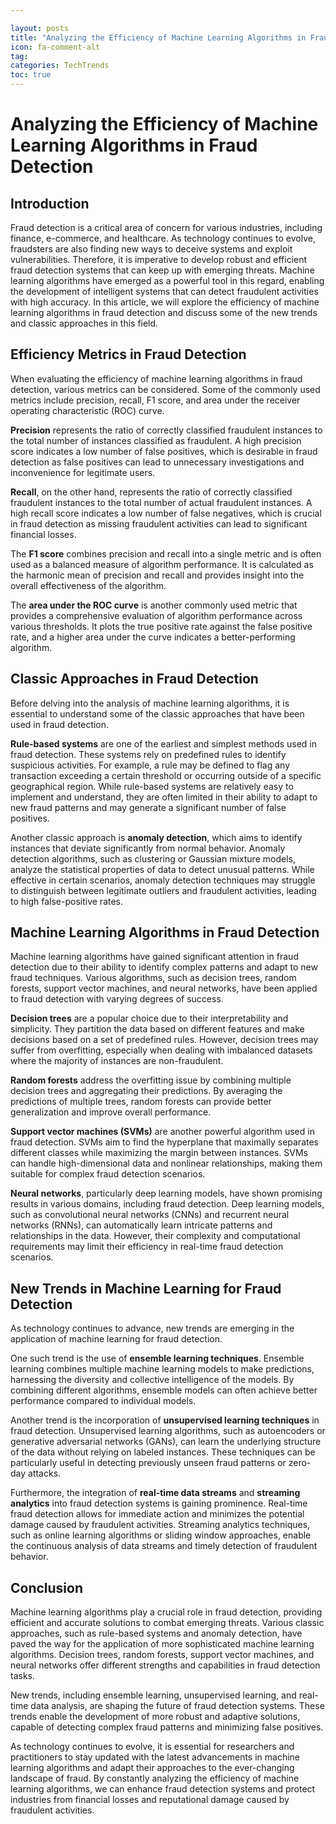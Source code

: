 ```yaml
---

layout: posts
title: "Analyzing the Efficiency of Machine Learning Algorithms in Fraud Detection"
icon: fa-comment-alt
tag:      
categories: TechTrends
toc: true
---
```




# Analyzing the Efficiency of Machine Learning Algorithms in Fraud Detection

## Introduction

Fraud detection is a critical area of concern for various industries, including finance, e-commerce, and healthcare. As technology continues to evolve, fraudsters are also finding new ways to deceive systems and exploit vulnerabilities. Therefore, it is imperative to develop robust and efficient fraud detection systems that can keep up with emerging threats. Machine learning algorithms have emerged as a powerful tool in this regard, enabling the development of intelligent systems that can detect fraudulent activities with high accuracy. In this article, we will explore the efficiency of machine learning algorithms in fraud detection and discuss some of the new trends and classic approaches in this field.

## Efficiency Metrics in Fraud Detection

When evaluating the efficiency of machine learning algorithms in fraud detection, various metrics can be considered. Some of the commonly used metrics include precision, recall, F1 score, and area under the receiver operating characteristic (ROC) curve.

**Precision** represents the ratio of correctly classified fraudulent instances to the total number of instances classified as fraudulent. A high precision score indicates a low number of false positives, which is desirable in fraud detection as false positives can lead to unnecessary investigations and inconvenience for legitimate users.

**Recall**, on the other hand, represents the ratio of correctly classified fraudulent instances to the total number of actual fraudulent instances. A high recall score indicates a low number of false negatives, which is crucial in fraud detection as missing fraudulent activities can lead to significant financial losses.

The **F1 score** combines precision and recall into a single metric and is often used as a balanced measure of algorithm performance. It is calculated as the harmonic mean of precision and recall and provides insight into the overall effectiveness of the algorithm.

The **area under the ROC curve** is another commonly used metric that provides a comprehensive evaluation of algorithm performance across various thresholds. It plots the true positive rate against the false positive rate, and a higher area under the curve indicates a better-performing algorithm.

## Classic Approaches in Fraud Detection

Before delving into the analysis of machine learning algorithms, it is essential to understand some of the classic approaches that have been used in fraud detection.

**Rule-based systems** are one of the earliest and simplest methods used in fraud detection. These systems rely on predefined rules to identify suspicious activities. For example, a rule may be defined to flag any transaction exceeding a certain threshold or occurring outside of a specific geographical region. While rule-based systems are relatively easy to implement and understand, they are often limited in their ability to adapt to new fraud patterns and may generate a significant number of false positives.

Another classic approach is **anomaly detection**, which aims to identify instances that deviate significantly from normal behavior. Anomaly detection algorithms, such as clustering or Gaussian mixture models, analyze the statistical properties of data to detect unusual patterns. While effective in certain scenarios, anomaly detection techniques may struggle to distinguish between legitimate outliers and fraudulent activities, leading to high false-positive rates.

## Machine Learning Algorithms in Fraud Detection

Machine learning algorithms have gained significant attention in fraud detection due to their ability to identify complex patterns and adapt to new fraud techniques. Various algorithms, such as decision trees, random forests, support vector machines, and neural networks, have been applied to fraud detection with varying degrees of success.

**Decision trees** are a popular choice due to their interpretability and simplicity. They partition the data based on different features and make decisions based on a set of predefined rules. However, decision trees may suffer from overfitting, especially when dealing with imbalanced datasets where the majority of instances are non-fraudulent.

**Random forests** address the overfitting issue by combining multiple decision trees and aggregating their predictions. By averaging the predictions of multiple trees, random forests can provide better generalization and improve overall performance.

**Support vector machines (SVMs)** are another powerful algorithm used in fraud detection. SVMs aim to find the hyperplane that maximally separates different classes while maximizing the margin between instances. SVMs can handle high-dimensional data and nonlinear relationships, making them suitable for complex fraud detection scenarios.

**Neural networks**, particularly deep learning models, have shown promising results in various domains, including fraud detection. Deep learning models, such as convolutional neural networks (CNNs) and recurrent neural networks (RNNs), can automatically learn intricate patterns and relationships in the data. However, their complexity and computational requirements may limit their efficiency in real-time fraud detection scenarios.

## New Trends in Machine Learning for Fraud Detection

As technology continues to advance, new trends are emerging in the application of machine learning for fraud detection.

One such trend is the use of **ensemble learning techniques**. Ensemble learning combines multiple machine learning models to make predictions, harnessing the diversity and collective intelligence of the models. By combining different algorithms, ensemble models can often achieve better performance compared to individual models.

Another trend is the incorporation of **unsupervised learning techniques** in fraud detection. Unsupervised learning algorithms, such as autoencoders or generative adversarial networks (GANs), can learn the underlying structure of the data without relying on labeled instances. These techniques can be particularly useful in detecting previously unseen fraud patterns or zero-day attacks.

Furthermore, the integration of **real-time data streams** and **streaming analytics** into fraud detection systems is gaining prominence. Real-time fraud detection allows for immediate action and minimizes the potential damage caused by fraudulent activities. Streaming analytics techniques, such as online learning algorithms or sliding window approaches, enable the continuous analysis of data streams and timely detection of fraudulent behavior.

## Conclusion

Machine learning algorithms play a crucial role in fraud detection, providing efficient and accurate solutions to combat emerging threats. Various classic approaches, such as rule-based systems and anomaly detection, have paved the way for the application of more sophisticated machine learning algorithms. Decision trees, random forests, support vector machines, and neural networks offer different strengths and capabilities in fraud detection tasks.

New trends, including ensemble learning, unsupervised learning, and real-time data analysis, are shaping the future of fraud detection systems. These trends enable the development of more robust and adaptive solutions, capable of detecting complex fraud patterns and minimizing false positives.

As technology continues to evolve, it is essential for researchers and practitioners to stay updated with the latest advancements in machine learning algorithms and adapt their approaches to the ever-changing landscape of fraud. By constantly analyzing the efficiency of machine learning algorithms, we can enhance fraud detection systems and protect industries from financial losses and reputational damage caused by fraudulent activities.